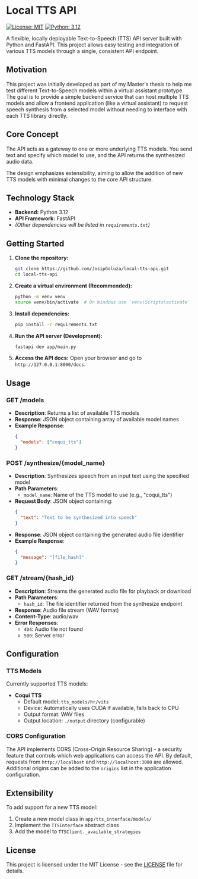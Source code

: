 # Local TTS API

[![License: MIT](https://img.shields.io/badge/License-MIT-yellow.svg)](https://opensource.org/licenses/MIT) <!-- Optional license badge -->
[![Python: 3.12](https://img.shields.io/badge/python-3.12-blue)](https://www.python.org/downloads/release/python-3120/)

A flexible, locally deployable Text-to-Speech (TTS) API server built with Python and FastAPI. This project allows easy testing and integration of various TTS models through a single, consistent API endpoint.

## Motivation

This project was initially developed as part of my Master's thesis to help me test different Text-to-Speech models within a virtual assistant prototype. The goal is to provide a simple backend service that can host multiple TTS models and allow a frontend application (like a virtual assistant) to request speech synthesis from a selected model without needing to interface with each TTS library directly.

## Core Concept

The API acts as a gateway to one or more underlying TTS models. You send text and specify which model to use, and the API returns the synthesized audio data.

The design emphasizes extensibility, aiming to allow the addition of new TTS models with minimal changes to the core API structure.

## Technology Stack

*   **Backend:** Python 3.12
*   **API Framework:** FastAPI
*   *(Other dependencies will be listed in `requirements.txt`)*

## Getting Started

1.  **Clone the repository:**
    ```bash
    git clone https://github.com/JosipGoluza/local-tts-api.git
    cd local-tts-api
    ```
2.  **Create a virtual environment (Recommended):**
    ```bash
    python -m venv venv
    source venv/bin/activate  # On Windows use `venv\Scripts\activate`
    ```
3.  **Install dependencies:**
    ```bash
    pip install -r requirements.txt
    ```
4.  **Run the API server (Development):**
    ```bash
    fastapi dev app/main.py
    ```
5.  **Access the API docs:**
    Open your browser and go to `http://127.0.0.1:8000/docs`.

## Usage

### GET /models
- **Description**: Returns a list of available TTS models
- **Response**: JSON object containing array of available model names
- **Example Response**:
  ```json
  {
    "models": ["coqui_tts"]
  }
  ```


### POST /synthesize/{model_name}
- **Description**: Synthesizes speech from an input text using the specified model
- **Path Parameters**: 
  - `model_name`: Name of the TTS model to use (e.g., "coqui_tts")
- **Request Body**: JSON object containing:
  ```json
  {
    "text": "Text to be synthesized into speech"
  }
  ```
- **Response**: JSON object containing the generated audio file identifier
- **Example Response**:
  ```json
  {
    "message": "[file_hash]"
  }
  ```
  
### GET /stream/{hash_id}
- **Description**: Streams the generated audio file for playback or download
- **Path Parameters**:
  - `hash_id`: The file identifier returned from the synthesize endpoint
- **Response**: Audio file stream (WAV format)
- **Content-Type**: audio/wav
- **Error Responses**:
  - `404`: Audio file not found
  - `500`: Server error

## Configuration

### TTS Models
Currently supported TTS models:
- **Coqui TTS**
  - Default model: `tts_models/hr/vits`
  - Device: Automatically uses CUDA if available, falls back to CPU
  - Output format: WAV files
  - Output location: `./output` directory (configurable)

### CORS Configuration
The API implements CORS (Cross-Origin Resource Sharing) - a security feature that controls which web applications can access the API. By default, requests from `http://localhost` and `http://localhost:3000` are allowed. Additional origins can be added to the `origins` list in the application configuration.


## Extensibility

To add support for a new TTS model:
1. Create a new model class in `app/tts_interface/models/`
2. Implement the `TTSInterface` abstract class
3. Add the model to `TTSClient._available_strategies`


## License

This project is licensed under the MIT License - see the [LICENSE](LICENSE) file for details.
